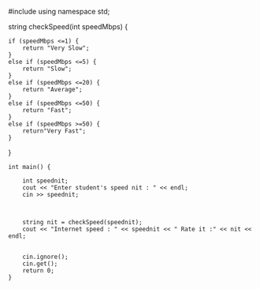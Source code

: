 #include <iostream>
using namespace std;

string checkSpeed(int speedMbps) {

	if (speedMbps <=1) {
		return "Very Slow";
	}
	else if (speedMbps <=5) {
		return "Slow";
	}
	else if (speedMbps <=20) {
		return "Average";
	}
	else if (speedMbps <=50) {
		return "Fast";
	}
	else if (speedMbps >=50) {
		return"Very Fast";
	}
}



	int main() {

		int speednit;
		cout << "Enter student's speed nit : " << endl;
		cin >> speednit;


		
		string nit = checkSpeed(speednit);
		cout << "Internet speed : " << speednit << " Rate it :" << nit << endl;


		cin.ignore();
		cin.get();
		return 0;
	}
